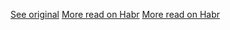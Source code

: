 [See original](https://github.com/GlukKazan/mg)
[More read on Habr](https://habr.com/ru/post/179789)
[More read on Habr](https://habr.com/ru/post/181378)
